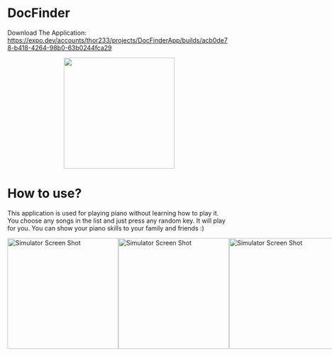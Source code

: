 # DocFinder

Download The Application: https://expo.dev/accounts/thor233/projects/DocFinderApp/builds/acb0de78-b418-4264-98b0-63b0244fca29

<p align="center">
  <img src="https://www.linkpicture.com/q/main_icon_1.png" width="250" >
</p>

<h1>How to use?</h1>

This application is used for playing piano without learning how to play it. You choose any songs in the list and just press any random key. It will play for you. You can show your piano skills to your family and friends :)


<div style="display: flex; flex-direction: row;">
<img src="https://www.linkpicture.com/q/Simulator-Screen-Shot-iPhone-14-Pro-Max-2023-06-18-at-14.42.26.png" alt="Simulator Screen Shot" width="250">
<img src="https://www.linkpicture.com/q/Simulator-Screen-Shot-iPhone-14-Pro-Max-2023-06-18-at-14.42.34.png" alt="Simulator Screen Shot" width="250">  
<img src="https://www.linkpicture.com/q/Simulator-Screen-Shot-iPhone-14-Pro-Max-2023-06-18-at-14.44.30.png" alt="Simulator Screen Shot" width="250">

<img src="https://www.linkpicture.com/q/Simulator-Screen-Shot-iPhone-14-Pro-Max-2023-06-18-at-14.44.35.png" alt="Simulator Screen Shot" width="250">
<img src="https://www.linkpicture.com/q/Simulator-Screen-Shot-iPhone-14-Pro-Max-2023-06-18-at-14.44.35.png" alt="Simulator Screen Shot" width="250">
<img src="https://www.linkpicture.com/q/Simulator-Screen-Shot-iPhone-14-Pro-Max-2023-06-18-at-14.44.42.png" alt="Simulator Screen Shot" width="250">

<img src="https://www.linkpicture.com/q/Simulator-Screen-Shot-iPhone-14-Pro-Max-2023-06-18-at-15.12.32.png" alt="Simulator Screen Shot" width="250">


</div>
